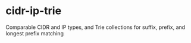 # cidr-ip-trie
Comparable CIDR and IP types, and Trie collections for suffix, prefix, and longest prefix matching
